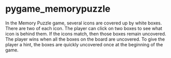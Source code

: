 # pygame_memorypuzzle
In the Memory Puzzle game, several icons are covered up by white boxes. There are two of each icon. The player can click on two boxes to see what icon is behind them. If the icons match, then those boxes remain uncovered. The player wins when all the boxes on the board are uncovered. To give the player a hint, the boxes are quickly uncovered once at the beginning of the game.
